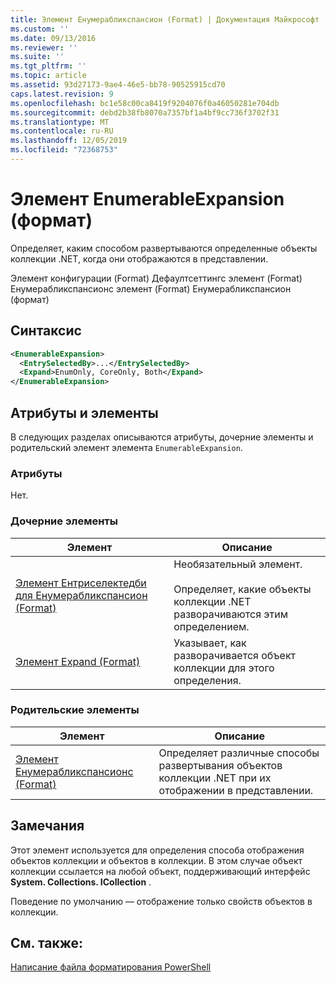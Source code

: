 ```yaml
---
title: Элемент Енумерабликспансион (Format) | Документация Майкрософт
ms.custom: ''
ms.date: 09/13/2016
ms.reviewer: ''
ms.suite: ''
ms.tgt_pltfrm: ''
ms.topic: article
ms.assetid: 93d27173-9ae4-46e5-bb78-90525915cd70
caps.latest.revision: 9
ms.openlocfilehash: bc1e58c00ca8419f9204076f0a46050281e704db
ms.sourcegitcommit: debd2b38fb8070a7357bf1a4bf9cc736f3702f31
ms.translationtype: MT
ms.contentlocale: ru-RU
ms.lasthandoff: 12/05/2019
ms.locfileid: "72368753"
---
```

# <a name="enumerableexpansion-element-format"></a>Элемент EnumerableExpansion (формат)

Определяет, каким способом развертываются определенные объекты коллекции .NET, когда они отображаются в представлении.

Элемент конфигурации (Format) Дефаултсеттингс элемент (Format) Енумерабликспансионс элемент (Format) Енумерабликспансион (формат)

## <a name="syntax"></a>Синтаксис

```xml
<EnumerableExpansion>
  <EntrySelectedBy>...</EntrySelectedBy>
  <Expand>EnumOnly, CoreOnly, Both</Expand>
</EnumerableExpansion>
```

## <a name="attributes-and-elements"></a>Атрибуты и элементы

В следующих разделах описываются атрибуты, дочерние элементы и родительский элемент элемента `EnumerableExpansion`.

### <a name="attributes"></a>Атрибуты

Нет.

### <a name="child-elements"></a>Дочерние элементы

|Элемент|Описание|
|-------------|-----------------|
|[Элемент Ентриселектедби для Енумерабликспансион (Format)](./entryselectedby-element-for-enumerableexpansion-format.md)|Необязательный элемент.<br /><br /> Определяет, какие объекты коллекции .NET разворачиваются этим определением.|
|[Элемент Expand (Format)](./expand-element-format.md)|Указывает, как разворачивается объект коллекции для этого определения.|

### <a name="parent-elements"></a>Родительские элементы

|Элемент|Описание|
|-------------|-----------------|
|[Элемент Енумерабликспансионс (Format)](./enumerableexpansions-element-format.md)|Определяет различные способы развертывания объектов коллекции .NET при их отображении в представлении.|

## <a name="remarks"></a>Замечания

Этот элемент используется для определения способа отображения объектов коллекции и объектов в коллекции. В этом случае объект коллекции ссылается на любой объект, поддерживающий интерфейс **System. Collections. ICollection** .

Поведение по умолчанию — отображение только свойств объектов в коллекции.

## <a name="see-also"></a>См. также:

[Написание файла форматирования PowerShell](./writing-a-powershell-formatting-file.md)
